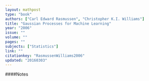 ```yaml
---
layout: mathpost
type: "book"
authors: ["Carl Edward Rasmussen", "Christopher K.I. Williams"]
title: "Gaussian Processes for Machine Learning"
year: "2006"
issue: ""
volume: ""
pages: ""
subjects: ["Statistics"]
link: ""
citationkey: "RasmussenWilliams2006"
updated: "20160303"
---
```


####Notes
